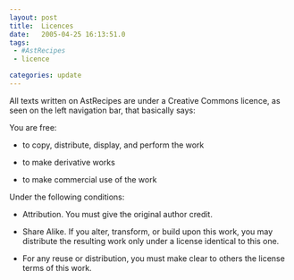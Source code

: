 ```yaml
---
layout: post
title:  Licences
date:   2005-04-25 16:13:51.0
tags:
 - #AstRecipes
 - licence

categories: update
---
```


All texts written on AstRecipes are under a Creative Commons licence, as seen on the left navigation bar, that basically says:

You are free:

* to copy, distribute, display, and perform the work

* to make derivative works

* to make commercial use of the work

Under the following conditions:

* Attribution. You must give the original author credit.

* Share Alike. If you alter, transform, or build upon this work, you may distribute the resulting work only under a license identical to this one.

* For any reuse or distribution, you must make clear to others the license terms of this work.



